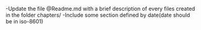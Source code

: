 -Update the file @Readme.md with a brief description of every files created in the folder chapters/
-Include some section defined by date(date should be in iso-8601)
